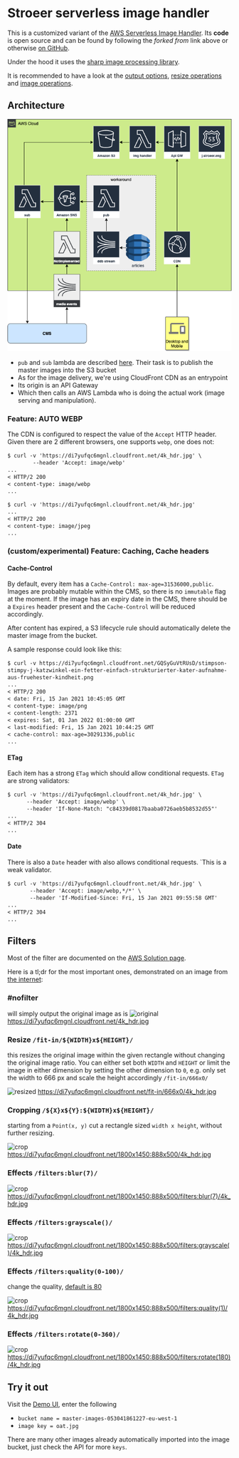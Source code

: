 # Stroeer serverless image handler

This is a customized variant of the [AWS Serverless Image Handler].
Its **code** is open source and can be found by following the _forked from_ 
link above or otherwise [on GitHub][AWS Serverless Image Handler Repository].

Under the hood it uses the [sharp image processing library][sharp].

It is recommended to have a look at the [output options][output options], 
[resize operations][resize operations] and [image operations][image operations].

## Architecture

![architecture](arch.png)

* `pub` and `sub` lambda are described [here][peruggia]. Their task is to publish
  the master images into the S3 bucket
* As for the image delivery, we're using CloudFront CDN as an entrypoint
* Its origin is an API Gateway
* Which then calls an AWS Lambda who is doing the actual work (image serving and manipulation).

### Feature: AUTO WEBP

The CDN is configured to respect the value of the `Accept` HTTP header. Given
there are 2 different browsers, one supports `webp`, one does not:

```shell
$ curl -v 'https://di7yufqc6mgnl.cloudfront.net/4k_hdr.jpg' \
        --header 'Accept: image/webp'
...
< HTTP/2 200
< content-type: image/webp
...
```

```shell
$ curl -v 'https://di7yufqc6mgnl.cloudfront.net/4k_hdr.jpg'
...
< HTTP/2 200
< content-type: image/jpeg
...
```

### (custom/experimental) Feature: Caching, Cache headers

#### Cache-Control

By default, every item has a `Cache-Control: max-age=31536000,public`. Images are probably 
mutable within the CMS, so there is no `immutable` flag at the moment.
If the image has an expiry date in the CMS, there should be a `Expires` header present and the
`Cache-Control` will be reduced accordingly.

After content has expired, a S3 lifecycle rule should automatically delete the master image from
the bucket.

A sample response could look like this:

```shell
$ curl -v https://di7yufqc6mgnl.cloudfront.net/GQSyGuVtRUsD/stimpson-stimpy-j-katzwinkel-ein-fetter-einfach-strukturierter-kater-aufnahme-aus-fruehester-kindheit.png
...
< HTTP/2 200
< date: Fri, 15 Jan 2021 10:45:05 GMT
< content-type: image/png
< content-length: 2371
< expires: Sat, 01 Jan 2022 01:00:00 GMT
< last-modified: Fri, 15 Jan 2021 10:44:25 GMT
< cache-control: max-age=30291336,public
... 
```

#### ETag

Each item has a strong `ETag` which should allow conditional requests. `ETag` are strong
validators:

```shell
$ curl -v 'https://di7yufqc6mgnl.cloudfront.net/4k_hdr.jpg' \
      --header 'Accept: image/webp' \
      --header 'If-None-Match: "c84339d0817baaba0726aeb5b8532d55"'
...
< HTTP/2 304
...
```

#### Date

There is also a `Date` header with also allows conditional requests. `This is a weak validator.

```shell
$ curl -v 'https://di7yufqc6mgnl.cloudfront.net/4k_hdr.jpg' \
       --header 'Accept: image/webp,*/*' \
       --header 'If-Modified-Since: Fri, 15 Jan 2021 09:55:58 GMT'
...
< HTTP/2 304
...       
```

## Filters

Most of the filter are documented on the [AWS Solution page][Serverless Image Handler Filters].

Here is a tl;dr for the most important ones, demonstrated on an image from [the internet][img source]:
### #nofilter

will simply output the original image as is 
![original](https://di7yufqc6mgnl.cloudfront.net/4k_hdr.jpg)
https://di7yufqc6mgnl.cloudfront.net/4k_hdr.jpg

### Resize `/fit-in/${WIDTH}x${HEIGHT}/` 

this resizes the original image within the given rectangle without changing
the original image ratio. You can either set both `WIDTH` and `HEIGHT` or limit the image in either dimension
  by setting the other dimension to `0`, e.g. only set the width to 666 px and scale the height accordingly
  `/fit-in/666x0/`

![resized](https://di7yufqc6mgnl.cloudfront.net/fit-in/666x0/4k_hdr.jpg)
https://di7yufqc6mgnl.cloudfront.net/fit-in/666x0/4k_hdr.jpg

### Cropping `/${X}x${Y}:${WIDTH}x${HEIGHT}/`

starting from a `Point(x, y)` cut a rectangle sized `width x height`, without further resizing. 

![crop](https://di7yufqc6mgnl.cloudfront.net/1800x1450:888x500/4k_hdr.jpg)
https://di7yufqc6mgnl.cloudfront.net/1800x1450:888x500/4k_hdr.jpg

### Effects `/filters:blur(7)/`

![crop](https://di7yufqc6mgnl.cloudfront.net/1800x1450:888x500/filters:blur(7)/4k_hdr.jpg)
https://di7yufqc6mgnl.cloudfront.net/1800x1450:888x500/filters:blur(7)/4k_hdr.jpg

### Effects `/filters:grayscale()/`

![crop](https://di7yufqc6mgnl.cloudfront.net/1800x1450:888x500/filters:grayscale()/4k_hdr.jpg)
https://di7yufqc6mgnl.cloudfront.net/1800x1450:888x500/filters:grayscale()/4k_hdr.jpg

### Effects `/filters:quality(0-100)/`

change the quality, [default is 80][output options]

![crop](https://di7yufqc6mgnl.cloudfront.net/1800x1450:888x500/filters:quality(1)/4k_hdr.jpg)
https://di7yufqc6mgnl.cloudfront.net/1800x1450:888x500/filters:quality(1)/4k_hdr.jpg

### Effects `/filters:rotate(0-360)/`

![crop](https://di7yufqc6mgnl.cloudfront.net/1800x1450:888x500/filters:rotate(180)/4k_hdr.jpg)
https://di7yufqc6mgnl.cloudfront.net/1800x1450:888x500/filters:rotate(180)/4k_hdr.jpg

## Try it out

Visit the [Demo UI], enter the following

* `bucket name = master-images-053041861227-eu-west-1`
* `image key = oat.jpg`

There are many other images already automatically imported into the image bucket, just check the API for more `keys`.

[AWS Serverless Image Handler]: https://docs.aws.amazon.com/solutions/latest/serverless-image-handler/welcome.html
[AWS Serverless Image Handler Repository]: https://github.com/awslabs/serverless-image-handler
[sharp]: https://sharp.pixelplumbing.com/
[output options]: https://sharp.pixelplumbing.com/api-output
[resize operations]: https://sharp.pixelplumbing.com/api-resize
[image operations]: https://sharp.pixelplumbing.com/api-operation
[Serverless Image Handler Filters]: https://docs.aws.amazon.com/solutions/latest/serverless-image-handler/appendix-d.html
[Demo UI]: https://master-images-053041861227-eu-west-1.s3-eu-west-1.amazonaws.com/index.html
[img source]: https://wallpapersafari.com/w/pEwDaY
[peruggia]: github.com/stroeer/peruggia